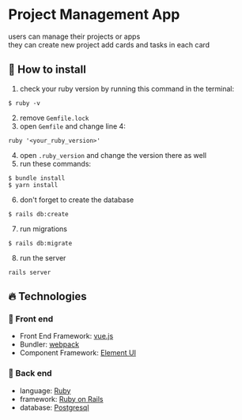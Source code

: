 # Project Management App

users can manage their projects or apps <br />
they can create new project add cards and tasks in each card

## 🤔 How to install

1. check your ruby version by running this command in the terminal:

```
$ ruby -v
```

2. remove `Gemfile.lock`
3. open `Gemfile` and change line 4:

```
ruby '<your_ruby_version>'
```

4. open `.ruby_version` and change the version there as well
5. run these commands:

```
$ bundle install
$ yarn install
```

6. don't forget to create the database

```
$ rails db:create
```

7. run migrations

```
$ rails db:migrate
```

8. run the server

```
rails server
```

## 🔥 Technologies

### 🤩 Front end

- Front End Framework: [vue.js](https://vuejs.org/)
- Bundler: [webpack](https://webpack.js.org/)
- Component Framework: [Element UI](https://element.eleme.io/#/en-US)

### 💎 Back end

- language: [Ruby](https://www.ruby-lang.org/en/)
- framework: [Ruby on Rails](https://rubyonrails.org/)
- database: [Postgresql](https://www.postgresql.org/)
